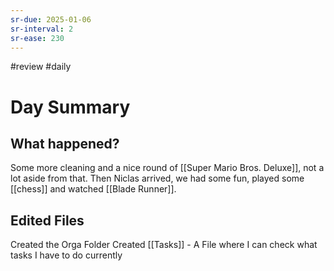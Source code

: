 ```yaml
---
sr-due: 2025-01-06
sr-interval: 2
sr-ease: 230
---
```


#review #daily 
# Day Summary
## What happened?
Some more cleaning and a nice round of [[Super Mario Bros. Deluxe]], not a lot aside from that. Then Niclas arrived, we had some fun, played some [[chess]] and watched [[Blade Runner]].

## Edited Files
Created the Orga Folder
	Created [[Tasks]] - A File where I can check what tasks I have to do currently